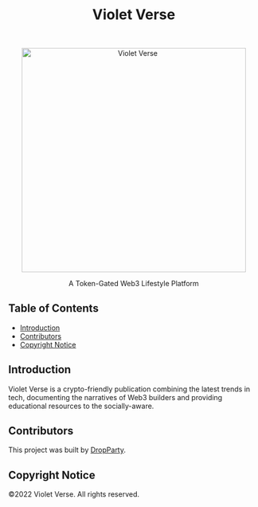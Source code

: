 <h1 align="center"> Violet Verse</h1> <br>
<p align="center">
  <a href="https://violetverse.io/">
    <img alt="Violet Verse" title="Violet Verse" src="https://i.imgur.com/lJ8R4lq.png" width="450">
  </a>
</p>

<p align="center">
  A Token-Gated Web3 Lifestyle Platform 
</p>

<!-- START doctoc generated TOC please keep comment here to allow auto update. -->
<!-- DON'T EDIT THIS SECTION, INSTEAD RE-RUN doctoc TO UPDATE -->

## Table of Contents

-   [Introduction](#introduction)
-   [Contributors](#contributors)
-   [Copyright Notice](#acknowledgments)

<!-- END doctoc generated TOC please keep comment here to allow auto update -->

## Introduction

Violet Verse is a crypto-friendly publication combining the latest trends in tech, documenting the narratives of Web3 builders and providing educational resources to the socially-aware.

## Contributors

This project was built by [DropParty](https://github.com/Rover-Labs).

## Copyright Notice

©2022 Violet Verse. All rights reserved.
